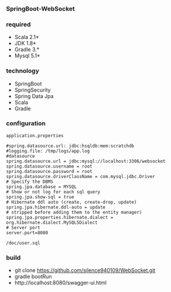 ### SpringBoot-WebSocket

### required
* Scala 2.1*
* JDK 1.8*
* Gradle 3.*
* Mysql 5.1*

### technology

* SpringBoot
* SpringSecurity
* Spring Data Jpa
* Scala
* Gradle

### configuration
`application.properties`
    
	#spring.datasource.url: jdbc:hsqldb:mem:scratchdb
	#logging.file: /tmp/logs/app.log
	#datasource
	spring.datasource.url = jdbc:mysql://localhost:3306/websocket
	spring.datasource.username = root
	spring.datasource.password = root
	spring.datasource.driverClassName = com.mysql.jdbc.Driver
	# Specify the DBMS
	spring.jpa.database = MYSQL
	# Show or not log for each sql query
	spring.jpa.show-sql = true
	# Hibernate ddl auto (create, create-drop, update)
	spring.jpa.hibernate.ddl-auto = update
	# stripped before adding them to the entity manager)
	spring.jpa.properties.hibernate.dialect = org.hibernate.dialect.MySQL5Dialect
	# Server port
	server.port=8080

`/doc/user.sql`

### build

* git clone https://github.com/silence940109/WebSocket.git
* gradle bootRun
* http://localhost:8080/swagger-ui.html